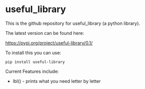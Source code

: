 # useful_library

This is the github repository for useful_library (a python library).

The latest version can be found here:

https://pypi.org/project/useful-library/0.1/

To install this you can use:
```
pip install useful-library
```

Current Features include: 
*	lbl() -  prints what you need letter by letter

